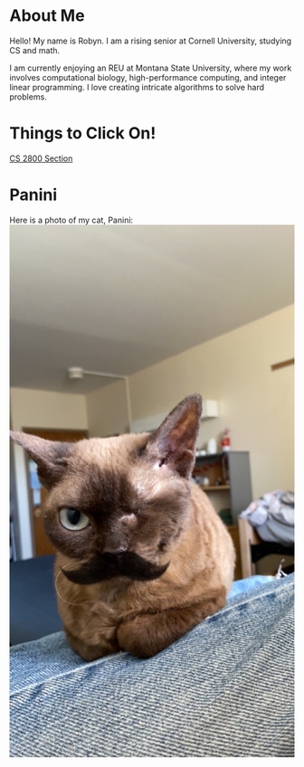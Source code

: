 
# About Me


Hello! My name is Robyn. I am a rising senior at Cornell University, studying CS and math.

I am currently enjoying an REU at Montana State University, where my work involves computational biology, high-performance computing, and integer linear programming. I love creating intricate algorithms to solve hard problems. 


# Things to Click On!
[CS 2800 Section](cs2800/cs2800.md)

# Panini
Here is a photo of my cat, Panini:
![Cat Photo](images/panini.jpeg)